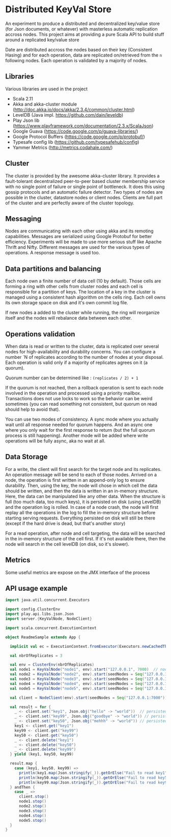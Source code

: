 Distributed KeyVal Store
===============================

An experiment to produce a distributed and decentralized key/value store (for Json documents, or whatever) 
with masterless automatic replication accross nodes. This project aims at providing a pure Scala API
to build stuff around a replicated key/value store

Date are distributed accross the nodes based on their key (Consistent Hasing) 
and for each operation, data are replicated on/retrieved from the `n` following nodes.
Each operation is validated by a majority of nodes.

Libraries
-----

Various libraries are used in the project

* Scala 2.11
* Akka and akka-cluster module (http://doc.akka.io/docs/akka/2.3.4/common/cluster.html)
* LevelDB (Java impl. https://github.com/dain/leveldb)
* Play Json lib (https://www.playframework.com/documentation/2.3.x/ScalaJson)
* Google Guava (https://code.google.com/p/guava-libraries/)
* Google Protocol Buffers (https://code.google.com/p/protobuf/)
* Typesafe config lib (https://github.com/typesafehub/config)
* Yammer Metrics (http://metrics.codahale.com/)

Cluster
-----

The cluster is provided by the awesome akka-cluster library. 
It provides a fault-tolerant decentralized peer-to-peer based cluster membership service with 
no single point of failure or single point of bottleneck. It does this using gossip protocols and an automatic failure detector. 
Two types of nodes are possible in the cluster, datastore nodes or client nodes. 
Clients are full part of the cluster and are perfectly aware of the cluster topology.

Messaging
-----

Nodes are communicating with each other using akka and its remoting capabilities. 
Messages are serialized using Google Protobuf for better efficiency.
Experiments will be made to use more serious stuff like Apache Thrift and Nifty.
Different messages are used for the various types of operations. A response message is used too.

Data partitions and balancing
-----

Each node own a finite number of data cell (10 by default). Those cells are forming a ring with other cells from cluster nodes and
each cell is responsible for a partition of keys. The location of a key in the cluster is managed using a consistent 
hash algorithm on the cells ring.
Each cell owns its own storage space on disk and it's own commit log file.

If new nodes a added to the cluster while running, the ring will reorganize itself and the nodes will rebalance data between each other.

Operations validation
-----

When data is read or written to the cluster, data is replicated over several nodes for high-availability and durability concerns.
You can configure a number `N of replicates according to the number of nodes at your disposal.
Each operation is valid only if a majority of replicates agrees on it (a quorum). 

Quorum number can be determined like : `(replicates / 2) + 1`

If the quorum is not reached, then a rollback operation is sent to each node involved in the operation and processed using a priority mailbox.
Transactions does not use locks to work so the behavior can be weird sometimes (you can read something not consistent, but quorum on read should help to avoid that).

You can use two modes of consistency. A sync mode where you actually wait until all response needed for quorum happens. And an async one
where you only wait for the first response to return (but the full quorum process is still happening). Another mode will be added 
where write operations will be fully async, aka no wait at all.  

Data Storage
-----

For a write, the client will first search for the target node and its replicates. An operation message will be send to each of those nodes.
Arrived on a node, the operation is first written in an append-only log to ensure durability. Then, using the key, 
the node will chose in which cell 
the data should be written, and then the data is written in an in-memory structure. Here, the data can be manipulated like any other data. 
When the structure is full (too much data, too much keys), it is persisted on disk (using LevelDB)
and the operation log is rolled. In case of a node crash, the node will first replay all the operations in the log to fill 
the in-memory structure before starting serving requests. Everything persisted on disk will still be there (except if the hard drive is dead, but that's another story)

For a read operation, after node and cell targeting, the data will be searched in the in-memory structure of the cell first. If it's not available there, then the node will search 
in the cell levelDB (on disk, so it's slower).

Metrics
-----

Some useful metrics are expose on the JMX interface of the process

API usage example
----

```scala
import java.util.concurrent.Executors

import config.ClusterEnv
import play.api.libs.json.Json
import server.{KeyValNode, NodeClient}

import scala.concurrent.ExecutionContext

object ReadmeSample extends App {

  implicit val ec = ExecutionContext.fromExecutor(Executors.newCachedThreadPool())

  val nbrOfReplicates = 3

  val env = ClusterEnv(nbrOfReplicates)
  val node1 = KeyValNode("node1", env).start("127.0.0.1", 7000)  // nodes can be started on different physical nodes
  val node2 = KeyValNode("node2", env).start(seedNodes = Seq("127.0.0.1:7000"))
  val node3 = KeyValNode("node3", env).start(seedNodes = Seq("127.0.0.1:7000"))
  val node4 = KeyValNode("node4", env).start(seedNodes = Seq("127.0.0.1:7000"))
  val node5 = KeyValNode("node5", env).start(seedNodes = Seq("127.0.0.1:7000"))

  val client = NodeClient(env).start(seedNodes = Seq("127.0.0.1:7000"))

  val result = for {
    _ <- client.set("key1", Json.obj("hello" -> "world"))  // persisted on 3 nodes
    _ <- client.set("key99", Json.obj("goodbye" -> "world")) // persisted on 3 nodes
    _ <- client.set("key50", Json.obj("mehhh" -> "world")) // persisted on 3 nodes
    key1 <- client.get("key1")
    key99 <- client.get("key99")
    key50 <- client.get("key50")
    _ <- client.delete("key1")
    _ <- client.delete("key50")
    _ <- client.delete("key99")
  } yield (key1, key50, key99)

  result.map {
    case (key1, key50, key99) =>
      println(key1.map(Json.stringify(_)).getOrElse("Fail to read key1"))
      println(key50.map(Json.stringify(_)).getOrElse("Fail to read key50"))
      println(key99.map(Json.stringify(_)).getOrElse("Fail to read key99"))
  } andThen {
    case _ =>
      client.stop()
      node1.stop()
      node2.stop()
      node3.stop()
      node4.stop()
      node5.stop()
  }
}
```
